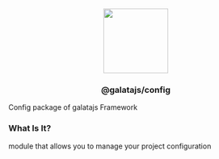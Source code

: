 <p align="center">
<br>
<img src="https://avatars.githubusercontent.com/u/108695351?s=200&v=4" width="128" height="128">
</p>
<h3 align="center">@galatajs/config</h3>
<p>Config package of galatajs Framework</p>

### What Is It?

module that allows you to manage your project configuration

